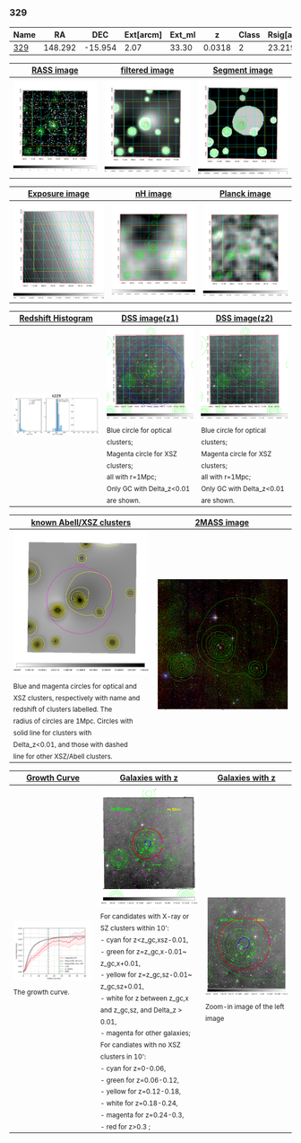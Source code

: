 <div STYLE="page-break-after: always;"></div>

### 329

|Name          |RA          |DEC      | Ext[arcm] | Ext_ml | z    | Class| Rsig[arcmin] | CRsig[c/s] | CR500[c/s] | R500[Mpc] |L500[erg/s]|F500[erg/s/cm^2]| M500[Msun]|Tx[keV]|beta|GC(XSZ,Delta_z<0.01)| GC(OPT,Delta_z<0.01)|GC|alias|
|--------------|------------|------------|---|---|-----------|--------|------|------|----|----|----|----|----|----|----|----|----|----|---|
|[329](script/329.md)     | 148.292       | -15.954       | 2.07    | 33.30   | 0.0318 | 2   | 23.219 |0.315 |0.300 |0.618 |1.117e+43 |4.795e-12 |6.912e+13 |1.722 |0.596 |MCXC, |N, |MCXC, |k229|

|[RASS image](../image/329/329_img.pdf)|[filtered image](../image/329/329_fil.pdf)|[Segment image](../image/329/329_seg.pdf)|
|-------------------|--------------------|-------------------|
| <img src="../image/329/329_img.png" width="300">  | <img src="../image/329/329_fil.png" width="300">   | <img src="../image/329/329_seg.png" width="300">  |

|[Exposure image](../image/329/329_mex.pdf)| [nH image](../image/329/329_nh.pdf)| [Planck image](../image/329/329_p.pdf)|
|-------------------|--------------------|-------------------|
|<img src="../image/329/329_mex.png" width="300">   | <img src="../image/329/329_nh.png" width="300">    | <img src="../image/329/329_p.png" width="300"> |

|[Redshift Histogram](../image/329/329_zg.pdf) | [DSS image(z1)](../image/329/329_dss_z1.pdf)      |  [DSS image(z2)](../image/329/329_dss_z2.pdf)    |
|-------------------|--------------------|-------------------|
|<img src="../image/329/329_zg.png" width="300"> |<img src="../image/329/329_dss_z1.png" width="300"> <sub><br>Blue circle for optical clusters; <br>Magenta circle for XSZ clusters; <br>all with r=1Mpc; <br>Only GC with Delta_z<0.01 are shown. </sub>| <img src="../image/329/329_dss_z2.png" width="300"><sub><br>Blue circle for optical clusters; <br>Magenta circle for XSZ clusters; <br>all with r=1Mpc; <br>Only GC with Delta_z<0.01 are shown. </sub> |

|[known Abell/XSZ clusters](../image/329/329_m.pdf) | [2MASS image](../image/329/329_2mass.pdf)      |
|-------------------|-------------------|
|<img src=../image/329/329_m.png width="300"> <sub><br>Blue and magenta circles for optical and <br>XSZ clusters, respectively with name and <br>redshift of clusters labelled. The <br>radius of circles are 1Mpc. Circles with <br>solid line for clusters with <br>Delta_z<0.01, and those with dashed <br>line for other XSZ/Abell clusters.        </sub>|<img src="../image/329/329_2mass.png" width="300">  |

|[Growth Curve](../image/329/329_gca_all.png) |[Galaxies with z](../image/329/329_opt_ned.pdf) |[Galaxies with z](../image/329/329_opt_ned_zoom.pdf) |
|-------------------|-------------------|-------------------|
| <img src="../image/329/329_gca_all.png" width="300"> <sub><br>The growth curve.</sub>| <img src=../image/329/329_opt_ned.png width="300"> <br><sub> For candidates with X-ray or SZ clusters within 10': <br> - cyan for z<z_gc,xsz-0.01, <br> - green for z=z_gc,x-0.01~ z_gc,x+0.01, <br> - yellow for z=z_gc,sz-0.01~ z_gc,sz+0.01, <br> - white for z between z_gc,x and z_gc,sz, and Delta_z > 0.01, <br> - magenta for other galaxies; <br>For candiates with no XSZ clusters in 10': <br> - cyan for z=0-0.06, <br> - green for z=0.06-0.12, <br> - yellow for z=0.12-0.18, <br> - white for z=0.18-0.24, <br> - magenta for z=0.24-0.3, <br> - red for z>0.3 ;  </sub>|<img src=../image/329/329_opt_ned_zoom.png width="300">  <br><sub> Zoom-in image of the left image</sub>|




